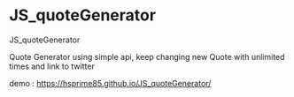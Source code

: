 # JS_quoteGenerator
JS_quoteGenerator

Quote Generator using simple api,
keep changing new Quote with unlimited times and link to twitter

demo : https://hsprime85.github.io/JS_quoteGenerator/
